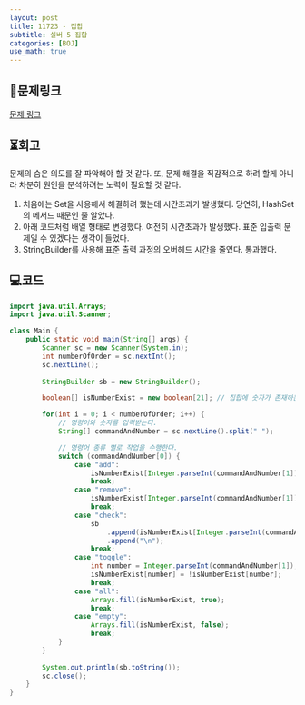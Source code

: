 ```yaml
---
layout: post
title: 11723 - 집합
subtitle: 실버 5 집합
categories: [BOJ]
use_math: true
---
```


## 📑문제링크

[문제 링크](https://www.acmicpc.net/problem/11723)

## ⏳회고

문제의 숨은 의도를 잘 파악해야 할 것 같다. 또, 문제 해결을 직감적으로 하려 할게 아니라 차분히 원인을 분석하려는 노력이 필요할 것 같다.

1. 처음에는 Set을 사용해서 해결하려 했는데 시간초과가 발생했다. 당연히, HashSet의 메서드 때문인 줄 알았다.
2. 아래 코드처럼 배열 형태로 변경했다. 여전히 시간초과가 발생했다. 표준 입출력 문제일 수 있겠다는 생각이 들었다.
3. StringBuilder를 사용해 표준 출력 과정의 오버헤드 시간을 줄였다. 통과했다.

## 💻코드

```java
import java.util.Arrays;
import java.util.Scanner;

class Main {
    public static void main(String[] args) {
        Scanner sc = new Scanner(System.in);
        int numberOfOrder = sc.nextInt();
        sc.nextLine();
        
        StringBuilder sb = new StringBuilder();

        boolean[] isNumberExist = new boolean[21]; // 집합에 숫자가 존재하는지 확인하는 배열

        for(int i = 0; i < numberOfOrder; i++) {
            // 명령어와 숫자를 입력받는다.
            String[] commandAndNumber = sc.nextLine().split(" ");

            // 명령어 종류 별로 작업을 수행한다.
            switch (commandAndNumber[0]) {
                case "add":
                    isNumberExist[Integer.parseInt(commandAndNumber[1])] = true;
                    break;
                case "remove":
                    isNumberExist[Integer.parseInt(commandAndNumber[1])] = false;
                    break;
                case "check":
                    sb
                        .append(isNumberExist[Integer.parseInt(commandAndNumber[1])] ? 1: 0)
                        .append("\n");
                    break;
                case "toggle":
                    int number = Integer.parseInt(commandAndNumber[1]);
                    isNumberExist[number] = !isNumberExist[number];
                    break;
                case "all":
                    Arrays.fill(isNumberExist, true);
                    break;
                case "empty":
                    Arrays.fill(isNumberExist, false);
                    break;
            }
        }
    
        System.out.println(sb.toString());
        sc.close();
    }
}
```